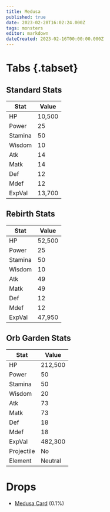 ```yaml
---
title: Medusa
published: true
date: 2023-02-28T16:02:24.000Z
tags: monsters
editor: markdown
dateCreated: 2023-02-16T00:00:00.000Z
---
```


# Tabs {.tabset}

## Standard Stats

|Stat|Value|
|-|-|
|HP|10,500|
|Power|25|
|Stamina|50|
|Wisdom|10|
|Atk|14|
|Matk|14|
|Def|12|
|Mdef|12|
|ExpVal|13,700|
## Rebirth Stats

|Stat|Value|
|-|-|
|HP|52,500|
|Power|25|
|Stamina|50|
|Wisdom|10|
|Atk|49|
|Matk|49|
|Def|12|
|Mdef|12|
|ExpVal|47,950|
## Orb Garden Stats

|Stat|Value|
|-|-|
|HP|212,500|
|Power|50|
|Stamina|50|
|Wisdom|20|
|Atk|73|
|Matk|73|
|Def|18|
|Mdef|18|
|ExpVal|482,300|
|Projectile|No|
|Element|Neutral|

# Drops
 * [Medusa Card](/items/medusa-card) (0.1%)
